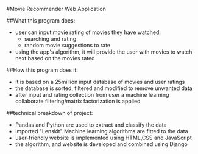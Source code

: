#Movie Recommender Web Application

##What this program does:
- user can input movie rating of movies they have watched:
    - searching and rating
    - random movie suggestions to rate
- using the app's algorithm, it will provide the user with movies to watch next based on the movies rated


##How this program does it:
- it is based on a 25million input database of movies and user ratings
- the database is sorted, filtered and modified to remove unwanted data
- after input and rating collection from user a machine learning collaborate filtering/matrix factorization is applied


##technical breakdown of project:
- Pandas and Python are used to extract and classify the data
- imported "Lenskit" Machine learning algorithms are fitted to the data
- user-friendly website is implemented using HTML,CSS and JavaScript
- the algorithm, and website is developed and combined using Django